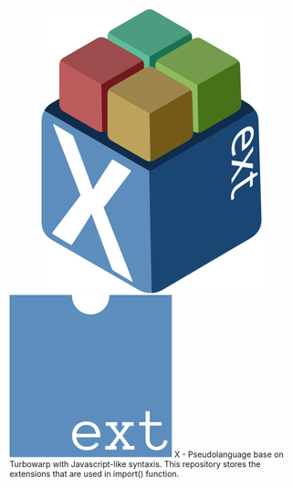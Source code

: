 <div align="center">
  <img src="logo.svg">
</div>
  <img src="ext.logo.svg">
X - Pseudolanguage base on Turbowarp with Javascript-like syntaxis. This repository stores the extensions that are used in import() function.
